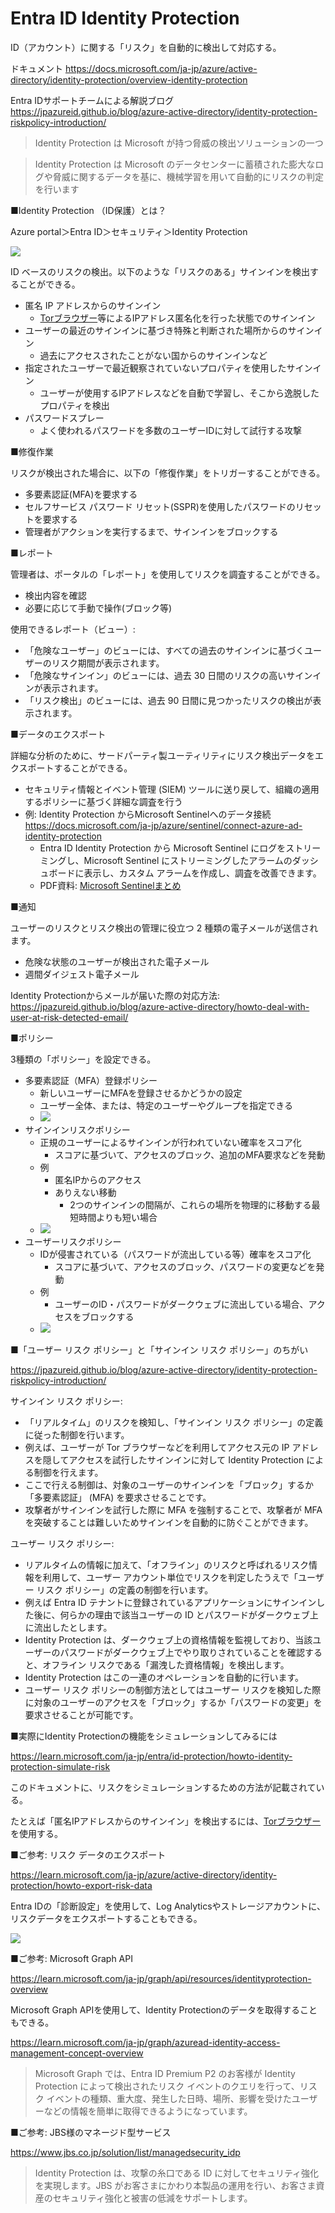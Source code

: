 # Entra ID Identity Protection

ID（アカウント）に関する「リスク」を自動的に検出して対応する。

ドキュメント
https://docs.microsoft.com/ja-jp/azure/active-directory/identity-protection/overview-identity-protection

Entra IDサポートチームによる解説ブログ
https://jpazureid.github.io/blog/azure-active-directory/identity-protection-riskpolicy-introduction/

> Identity Protection は Microsoft が持つ脅威の検出ソリューションの一つ

> Identity Protection は Microsoft のデータセンターに蓄積された膨大なログや脅威に関するデータを基に、機械学習を用いて自動的にリスクの判定を行います

■Identity Protection （ID保護）とは？

Azure portal＞Entra ID＞セキュリティ＞Identity Protection

![](images/ss-2022-09-26-00-17-39.png)

ID ベースのリスクの検出。以下のような「リスクのある」サインインを検出することができる。

- 匿名 IP アドレスからのサインイン
  - [Torブラウザー](https://www.torproject.org/)等によるIPアドレス匿名化を行った状態でのサインイン
- ユーザーの最近のサインインに基づき特殊と判断された場所からのサインイン
  - 過去にアクセスされたことがない国からのサインインなど
- 指定されたユーザーで最近観察されていないプロパティを使用したサインイン
  - ユーザーが使用するIPアドレスなどを自動で学習し、そこから逸脱したプロパティを検出
- パスワードスプレー
  - よく使われるパスワードを多数のユーザーIDに対して試行する攻撃

■修復作業

リスクが検出された場合に、以下の「修復作業」をトリガーすることができる。

- 多要素認証(MFA)を要求する
- セルフサービス パスワード リセット(SSPR)を使用したパスワードのリセットを要求する
- 管理者がアクションを実行するまで、サインインをブロックする

■レポート

管理者は、ポータルの「レポート」を使用してリスクを調査することができる。

- 検出内容を確認
- 必要に応じて手動で操作(ブロック等)

使用できるレポート（ビュー）:

- 「危険なユーザー」のビューには、すべての過去のサインインに基づくユーザーのリスク期間が表示されます。
- 「危険なサインイン」のビューには、過去 30 日間のリスクの高いサインインが表示されます。
- 「リスク検出」のビューには、過去 90 日間に見つかったリスクの検出が表示されます。

■データのエクスポート

詳細な分析のために、サードパーティ製ユーティリティにリスク検出データをエクスポートすることができる。

- セキュリティ情報とイベント管理 (SIEM) ツールに送り戻して、組織の適用するポリシーに基づく詳細な調査を行う
- 例: Identity Protection からMicrosoft Sentinelへのデータ接続
https://docs.microsoft.com/ja-jp/azure/sentinel/connect-azure-ad-identity-protection
  - Entra ID Identity Protection から Microsoft Sentinel にログをストリーミングし、Microsoft Sentinel にストリーミングしたアラームのダッシュボードに表示し、カスタム アラームを作成し、調査を改善できます。
  - PDF資料: [Microsoft Sentinelまとめ](../pdf/mod4/Microsoft%20Sentinel%20まとめ.pdf)

■通知

ユーザーのリスクとリスク検出の管理に役立つ 2 種類の電子メールが送信されます。

- 危険な状態のユーザーが検出された電子メール
- 週間ダイジェスト電子メール

Identity Protectionからメールが届いた際の対応方法:
https://jpazureid.github.io/blog/azure-active-directory/howto-deal-with-user-at-risk-detected-email/

■ポリシー

3種類の「ポリシー」を設定できる。

- 多要素認証（MFA）登録ポリシー
  - 新しいユーザーにMFAを登録させるかどうかの設定
  - ユーザー全体、または、特定のユーザーやグループを指定できる
  - ![](images/ss-2022-09-26-00-26-12.png)
- サインインリスクポリシー
  - 正規のユーザーによるサインインが行われていない確率をスコア化
    - スコアに基づいて、アクセスのブロック、追加のMFA要求などを発動
  - 例
    - 匿名IPからのアクセス
    - ありえない移動
      - 2つのサインインの間隔が、これらの場所を物理的に移動する最短時間よりも短い場合
  - ![](images/ss-2022-09-26-00-25-54.png)
- ユーザーリスクポリシー
  - IDが侵害されている（パスワードが流出している等）確率をスコア化
    - スコアに基づいて、アクセスのブロック、パスワードの変更などを発動
  - 例
    - ユーザーのID・パスワードがダークウェブに流出している場合、アクセスをブロックする
  - ![](images/ss-2022-09-26-00-25-23.png)

■「ユーザー リスク ポリシー」と「サインイン リスク ポリシー」のちがい

https://jpazureid.github.io/blog/azure-active-directory/identity-protection-riskpolicy-introduction/

サインイン リスク ポリシー:

- 「リアルタイム」のリスクを検知し、「サインイン リスク ポリシー」の定義に従った制御を行います。
- 例えば、ユーザーが Tor ブラウザーなどを利用してアクセス元の IP アドレスを隠してアクセスを試行したサインインに対して Identity Protection による制御を行えます。
- ここで行える制御は、対象のユーザーのサインインを「ブロック」するか「多要素認証」 (MFA) を要求させることです。
- 攻撃者がサインインを試行した際に MFA を強制することで、攻撃者が MFA を突破することは難しいためサインインを自動的に防ぐことができます。

ユーザー リスク ポリシー:

- リアルタイムの情報に加えて、「オフライン」のリスクと呼ばれるリスク情報を利用して、ユーザー アカウント単位でリスクを判定したうえで「ユーザー リスク ポリシー」の定義の制御を行います。
- 例えば Entra ID テナントに登録されているアプリケーションにサインインした後に、何らかの理由で該当ユーザーの ID とパスワードがダークウェブ上に流出したとします。
- Identity Protection は、ダークウェブ上の資格情報を監視しており、当該ユーザーのパスワードがダークウェブ上でやり取りされていることを確認すると、オフライン リスクである「漏洩した資格情報」を検出します。
- Identity Protection はこの一連のオペレーションを自動的に行います。
- ユーザー リスク ポリシーの制御方法としてはユーザー リスクを検知した際に対象のユーザーのアクセスを「ブロック」するか「パスワードの変更」を要求させることが可能です。

■実際にIdentity Protectionの機能をシミュレーションしてみるには

https://learn.microsoft.com/ja-jp/entra/id-protection/howto-identity-protection-simulate-risk

このドキュメントに、リスクをシミュレーションするための方法が記載されている。

たとえば「匿名IPアドレスからのサインイン」を検出するには、[Torブラウザー](https://ja.wikipedia.org/wiki/Tor_Browser)を使用する。

■ご参考: リスク データのエクスポート

https://learn.microsoft.com/ja-jp/azure/active-directory/identity-protection/howto-export-risk-data

Entra IDの「診断設定」を使用して、Log Analyticsやストレージアカウントに、リスクデータをエクスポートすることもできる。

![](images/ss-2022-09-26-10-18-40.png)

■ご参考: Microsoft Graph API

https://learn.microsoft.com/ja-jp/graph/api/resources/identityprotection-overview

Microsoft Graph APIを使用して、Identity Protectionのデータを取得することもできる。

https://learn.microsoft.com/ja-jp/graph/azuread-identity-access-management-concept-overview

> Microsoft Graph では、Entra ID Premium P2 のお客様が Identity Protection によって検出されたリスク イベントのクエリを行って、リスク イベントの種類、重大度、発生した日時、場所、影響を受けたユーザーなどの情報を簡単に取得できるようになっています。

■ご参考: JBS様のマネージド型サービス

https://www.jbs.co.jp/solution/list/managedsecurity_idp

> Identity Protection は、攻撃の糸口である ID に対してセキュリティ強化を実現します。JBS がお客さまにかわり本製品の運用を行い、お客さま資産のセキュリティ強化と被害の低減をサポートします。

